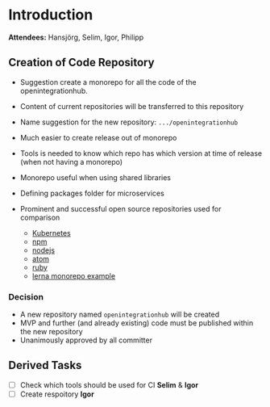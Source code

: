 # Introduction
**Attendees:** Hansjörg, Selim, Igor, Philipp

## Creation of Code Repository
- Suggestion create a monorepo for all the code of the openintegrationhub.
- Content of current repositories will be transferred to this repository
- Name suggestion for the new repository: `.../openintegrationhub`

- Much easier to create release out of monorepo
- Tools is needed to know which repo has which version at time of release (when not having a monorepo)
- Monorepo useful when using shared libraries

- Defining packages folder for microservices
- Prominent and successful open source repositories used for comparison
  - [Kubernetes](https://github.com/kubernetes/kubernetes)
  - [npm](https://github.com/npm/npm)
  - [nodejs](https://github.com/nodejs/node)
  - [atom](https://github.com/atom/atom)
  - [ruby](https://github.com/ruby/ruby)
  - [lerna monorepo example](https://github.com/jlegrone/lerna-monorepo-example)

### Decision

- A new repository named `openintegrationhub` will be created
- MVP and further (and already existing) code must be published within the new repository
- Unanimously approved by all committer

## Derived Tasks
- [ ] Check which tools should be used for CI **Selim** & **Igor**
- [ ] Create respoitory **Igor**

